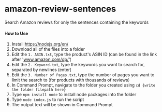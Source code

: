 # amazon-review-sentences
Search Amazon reviews for only the sentences containing the keywords


#### How to Use
1. Install https://nodejs.org/en/
2. Download all of the files into a folder
3. Edit the `1. ASIN.txt`, type the product's ASIN ID (can be found in the link after 'www.amazon.com/dp/')
4. Edit the `2. Keyword.txt`, type the keywords you want to search for, separated by newlines (enter)
5. Edit the `3. Number of Pages.txt`, type the number of pages you want to limit the search to (for products with thousands of reviews)
6. In Command Prompt, navigate to the folder you created using `cd {write the folder filepath here}`
7. Type `npm install node` to install node packages into the folder
8. Type `node index.js` to run the script
9. The output text will be shown in Command Prompt
